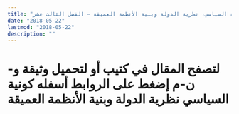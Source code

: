 ```yaml
---
title: "كونية السياسي، نظرية الدولة وبنية الأنظمة العميقة – الفصل الثالث عشر"
date: "2018-05-22"
lastmod: "2018-05-22"
description: ""
---
```

# **لتصفح المقال في كتيب أو لتحميل وثيقة و-ن-م إضغط على الروابط أسفله** **كونية السياسي نظرية الدولة وبنية الأنظمة العميقة**

###